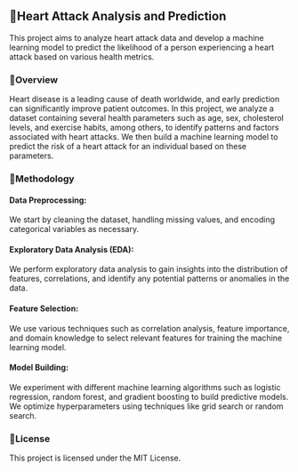 ## 💫Heart Attack Analysis and Prediction
This project aims to analyze heart attack data and develop a machine learning model to predict the likelihood of a person experiencing a heart attack based on various health metrics.

### 💫Overview
Heart disease is a leading cause of death worldwide, and early prediction can significantly improve patient outcomes. In this project, we analyze a dataset containing several health parameters such as age, sex, cholesterol levels, and exercise habits, among others, to identify patterns and factors associated with heart attacks. We then build a machine learning model to predict the risk of a heart attack for an individual based on these parameters.

### 💫Methodology
#### Data Preprocessing: 
We start by cleaning the dataset, handling missing values, and encoding categorical variables as necessary.
#### Exploratory Data Analysis (EDA): 
We perform exploratory data analysis to gain insights into the distribution of features, correlations, and identify any potential patterns or anomalies in the data.
#### Feature Selection:
We use various techniques such as correlation analysis, feature importance, and domain knowledge to select relevant features for training the machine learning model.
#### Model Building:
We experiment with different machine learning algorithms such as logistic regression, random forest, and gradient boosting to build predictive models. We optimize hyperparameters using techniques like grid search or random search.

### 💫License
This project is licensed under the MIT License.
